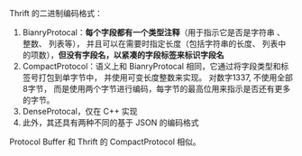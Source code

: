 Thrift 的二进制编码格式：
1. BianryProtocal：**每个字段都有一个类型注释**（用于指示它是否是字符串 、 整数、 列表等）， 并且可以在需要时指定长度（包括字符串的长度、 列表中的项数），**但没有字段名，以紧凑的字段标签来标识字段名**
2. CompactProtocol：语义上和 BianryProtocal 相同，它通过将字段类型和标签号打包到单字节中， 并使用可变长度整数来实现。 对数字1337, 不使用全部8字节， 而是使用两个字节进行编码，每字节的最高位用来指示是否还有更多的字节。
3. DenseProtocal，仅在 C++ 实现
4. 此外，其还具有两种不同的基于 JSON 的编码格式

Protocol Buffer 和 Thrift 的 CompactProtocol 相似。